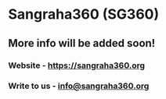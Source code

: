 # Sangraha360 (SG360)

## More info will be added soon!

### Website - https://sangraha360.org
### Write to us - info@sangraha360.org